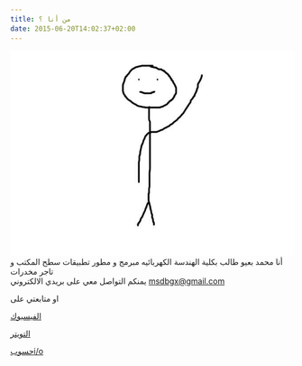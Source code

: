 ```yaml
---
title: من أنا ؟
date: 2015-06-20T14:02:37+02:00
---
```


![drawing](about.jpg)
أنا محمد بعيو طالب بكلية الهندسة الكهربائيه مبرمج و مطور تطبيقات سطح المكتب و تاجر مخدرات  
يمنكم التواصل معي على بريدي الالكتروني 
msdbgx@gmail.com

او متابعتي  على 

[الفيسبوك](https://www.facebook.com/medo.bayou)

[التويتر](https://twitter.com/medobaayou)

[حسوبi/o](https://io.hsoub.com/u/medo-baayou)

